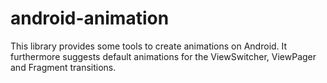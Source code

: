 # android-animation

This library provides some tools to create animations on Android.
It furthermore suggests default animations for the ViewSwitcher,
ViewPager and Fragment transitions.
